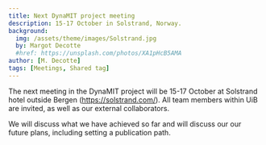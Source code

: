 ```yaml
---
title: Next DynaMIT project meeting
description: 15-17 October in Solstrand, Norway.
background:
  img: /assets/theme/images/Solstrand.jpg
  by: Margot Decotte
  #href: https://unsplash.com/photos/XA1pHcB5AMA
author: [M. Decotte]
tags: [Meetings, Shared tag]
---
```


The next meeting in the DynaMIT project will be 15-17 October at Solstrand hotel outside Bergen (https://solstrand.com/). All team members within UiB are invited, as well as our external collaborators. 

We will discuss what we have achieved so far and will discuss our our future plans, including setting a publication path.